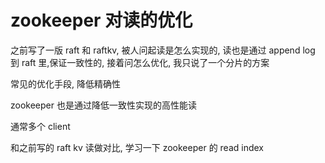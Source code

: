 # zookeeper 对读的优化

之前写了一版 raft 和 raftkv, 被人问起读是怎么实现的, 读也是通过 append log 到 raft 里,保证一致性的, 接着问怎么优化, 我只说了一个分片的方案

常见的优化手段, 降低精确性 

zookeeper 也是通过降低一致性实现的高性能读 

通常多个 client 


和之前写的 raft kv 读做对比, 学习一下 zookeeper 的 read index


